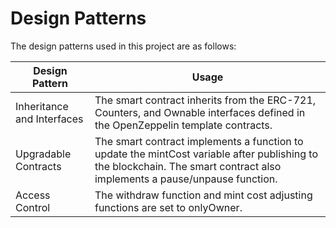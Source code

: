 # Design Patterns

The design patterns used in this project are as follows:

| Design Pattern    | Usage                      |
|---                |---                         |
| Inheritance and Interfaces    | The smart contract inherits from the ERC-721, Counters, and Ownable interfaces defined in the OpenZeppelin template contracts. |
| Upgradable Contracts          | The smart contract implements a function to update the mintCost variable after publishing to the blockchain.  The smart contract also implements a pause/unpause function. |
| Access Control                | The withdraw function and mint cost adjusting functions are set to onlyOwner. |

